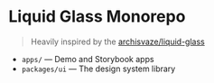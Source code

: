 # Liquid Glass Monorepo

> Heavily inspired by the [archisvaze/liquid-glass](https://github.com/archisvaze/liquid-glass)

- `apps/` — Demo and Storybook apps
- `packages/ui` — The design system library

